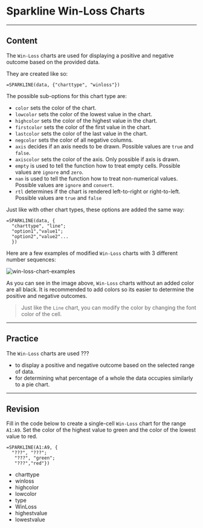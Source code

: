 ﻿---
author: Stefan-Stojanovic

aspects:
  - workout

type: normal

category: how-to

---

# Sparkline Win-Loss Charts

---
## Content

The `Win-Loss` charts are used for displaying a positive and negative outcome based on the provided data.

They are created like so:

```plain-text
=SPARKLINE(data, {"charttype", "winloss"})
```

The possible sub-options for this chart type are:
- `color` sets the color of the chart.
- `lowcolor` sets the color of the lowest value in the chart.
- `highcolor` sets the color of the highest value in the chart.
- `firstcolor` sets the color of the first value in the chart.
- `lastcolor` sets the color of the last value in the chart.
- `negcolor` sets the color of all negative columns.
- `axis` decides if an axis needs to be drawn. Possible values are `true` and `false`.
- `axiscolor` sets the color of the axis. Only possible if axis is drawn.
- `empty` is used to tell the function how to treat empty cells. Possible values are `ignore` and `zero`.
- `nan` is used to tell the function how to treat non-numerical values. Possible values are `ignore` and `convert`.
- `rtl` determines if the chart is rendered left-to-right or right-to-left. Possible values are `true` and `false`

Just like with other chart types, these options are added the same way:
```plain-text
=SPARKLINE(data, {
  "charttype", "line"; 
  "option1","value1";
  "option2","value2"...
  })
```

Here are a few examples of modified `Win-Loss` charts with 3 different number sequences:

![win-loss-chart-examples](https://img.enkipro.com/56a599bc7880ad57db5a650b6c36083e.png)

As you can see in the image above, `Win-Loss` charts without an added color are all black. It is recommended to add colors so its easier to determine the positive and negative outcomes.

> Just like the `Line` chart, you can modify the color by changing the font color of the cell.

---
## Practice

The `Win-Loss` charts are used ???

- to display a positive and negative outcome based on the selected range of data.
- for determining what percentage of a whole the data occupies similarly to a pie chart.

---
## Revision

Fill in the code below to create a single-cell `Win-Loss` chart for the range `A1:A9`. Set the color of the highest value to green and the color of the lowest value to red. 

```plain-text
=SPARKLINE(A1:A9, {
  "???", "???";
   "???", "green";
   "???","red"})
```

- charttype
- winloss
- highcolor
- lowcolor
- type
- WinLoss
- highestvalue
- lowestvalue